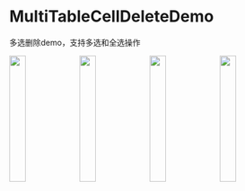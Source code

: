 # MultiTableCellDeleteDemo
多选删除demo，支持多选和全选操作

<div style="display:inline">
  <img src='https://ws3.sinaimg.cn/large/006tNc79gy1g01fy3zk08j30m6170q6v.jpg' width="24%">
  <img src='https://ws2.sinaimg.cn/large/006tNc79gy1g01fx31w0zj30m6170q6k.jpg' width="24%">
  <img src='https://ws4.sinaimg.cn/large/006tNc79gy1g01fu0zdiij30m6170dj1.jpg' width="24%">
  <img src='https://ws3.sinaimg.cn/large/006tNc79gy1g01fvrjct8j30m6170wi3.jpg' width="24%">
</div>
